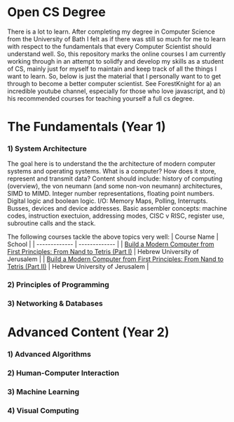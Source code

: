 # Open CS Degree

There is a lot to learn. After completing my degree in Computer Science from the University of Bath I felt as if there was still so much for me to learn with respect to the fundamentals that every Computer Scientist should understand well. So, this repository marks the online courses I am currently working through in an attempt to solidfy and develop my skills as a student of CS, mainly just for myself to maintain and keep track of all the things I want to learn. So, below is just the material that I personally want to to get through to become a better computer scientist. See ForestKnight for a) an incredible youtube channel, especially for those who love javascript, and b) his recommended courses for teaching yourself a full cs degree. 


# The Fundamentals (Year 1)

### 1) System Architecture
The goal here is to understand the the architecture of modern computer systems and operating systems. What is a computer? How does it store, represent and transmit data? Content should include: history of computing (overview), the von neumann (and some non-von neumann) architectures, SIMD to MIMD. Integer number representations, floating point numbers. Digital logic and boolean logic. I/O: Memory Maps, Polling, Interrupts. Busses, devices and device addresses. Basic assembler concepts: machine codes, instruction exectuion, addressing modes, CISC v RISC, register use, subroutine calls and the stack. 

The following courses tackle the above topics very well:
| Course Name   | School |
| ------------- | ------------- |
| [Build a Modern Computer from First Principles: From Nand to Tetris (Part I)](https://www.coursera.org/learn/build-a-computer)  | Hebrew University of Jerusalem |
| [Build a Modern Computer from First Principles: From Nand to Tetris (Part II)](https://www.coursera.org/learn/nand2tetris2?irclickid=R9oWrV2sTxyKU4%3A2opRerW%3ApUkHSwRQVX1GL180&irgwc=1&utm_medium=partners&utm_source=impact&utm_campaign=1459666&utm_content=b2c) | Hebrew University of Jerusalem |


### 2) Principles of Programming


### 3) Networking & Databases

#  Advanced Content (Year 2)

### 1) Advanced Algorithms

### 2) Human-Computer Interaction

### 3) Machine Learning

### 4) Visual Computing
